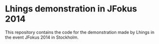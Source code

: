 Lhings demonstration in JFokus 2014 
===================================

This repository contains the code for the demonstration made by Lhings in the event JFokus 2014 in Stockholm.

